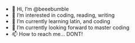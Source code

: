 - 👋 Hi, I’m @beeebumble
- 👀 I’m interested in coding, reading, writing 
- 🌱 I’m currently learning latin, and coding
- 💞️ I’m currently looking forward to master coding
- 📫 How to reach me... DONT!

<!---
beeebumble/beeebumble is a ✨ special ✨ repository because its `README.md` (this file) appears on your GitHub profile.
You can click the Preview link to take a look at your changes.
--->
